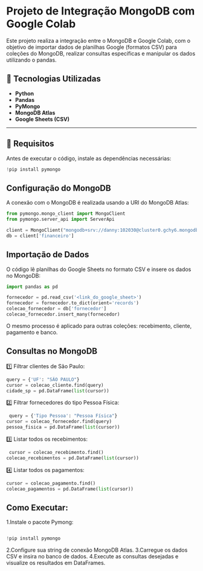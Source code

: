 # Projeto de Integração MongoDB com Google Colab

Este projeto realiza a integração entre o MongoDB e Google Colab, com o objetivo de importar dados de planilhas Google (formatos CSV) para coleções do MongoDB, realizar consultas específicas e manipular os dados utilizando o pandas.

## 🚀 Tecnologias Utilizadas

- **Python**
- **Pandas**
- **PyMongo**
- **MongoDB Atlas**
- **Google Sheets (CSV)**

---

## 📌 Requisitos

Antes de executar o código, instale as dependências necessárias:

```python
!pip install pymongo
 ```

## Configuração do MongoDB
A conexão com o MongoDB é realizada usando a URI do MongoDB Atlas:

```python
from pymongo.mongo_client import MongoClient
from pymongo.server_api import ServerApi

client = MongoClient("mongodb+srv://danny:102030@cluster0.gchy6.mongodb.net/?retryWrites=true&w=majority&appName=Cluster0")
db = client['financeiro']
 ```

## Importação de Dados
O código lê planilhas do Google Sheets no formato CSV e insere os dados no MongoDB:

```python
import pandas as pd

fornecedor = pd.read_csv('<link_do_google_sheet>')
fornecedor = fornecedor.to_dict(orient='records')
colecao_fornecedor = db['fornecedor']
colecao_fornecedor.insert_many(fornecedor)
 ```
O mesmo processo é aplicado para outras coleções: recebimento, cliente, pagamento e banco.


## Consultas no MongoDB
1️⃣ Filtrar clientes de São Paulo:

```python
query = {'UF': "SÃO PAULO"}
cursor = colecao_cliente.find(query)
cidade_sp = pd.DataFrame(list(cursor))
 ```

 2️⃣ Filtrar fornecedores do tipo Pessoa Física:

```python
 query = {'Tipo Pessoa': "Pessoa Física"}
cursor = colecao_fornecedor.find(query)
pessoa_fisica = pd.DataFrame(list(cursor))
 ```

 3️⃣ Listar todos os recebimentos:
```python
 cursor = colecao_recebimento.find()
colecao_recebimentos = pd.DataFrame(list(cursor))
 ```

4️⃣ Listar todos os pagamentos:
 ```python
 cursor = colecao_pagamento.find()
colecao_pagamentos = pd.DataFrame(list(cursor))
 ```


 ## Como Executar:
1.Instale o pacote Pymong:

 ```python

 !pip install pymongo
```

2.Configure sua string de conexão MongoDB Atlas.
3.Carregue os dados CSV e insira no banco de dados.
4.Execute as consultas desejadas e visualize os resultados em DataFrames.